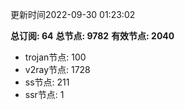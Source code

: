 更新时间2022-09-30 01:23:02

**总订阅: 64**
**总节点: 9782**
**有效节点: 2040**
- trojan节点: 100
- v2ray节点: 1728
- ss节点: 211
- ssr节点: 1
